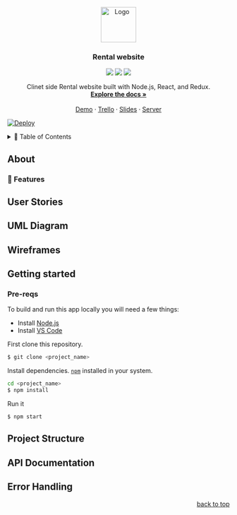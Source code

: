 <!-- PROJECT LOGO -->
<br />
<div align="center">
  <a href="https://github.com/MP-Project-Sahar/server">
    <img src="images/logo.png" alt="Logo" width="80" height="80">
  </a>

  <h3 align="center">Rental website</h3>
  <img src="https://img.shields.io/badge/Node.js-43853D?style=for-the-badge&logo=node.js&logoColor=white" /> <img src="https://img.shields.io/badge/React-20232A?style=for-the-badge&logo=react&logoColor=61DAFB" /> <img src="https://img.shields.io/badge/Redux-593D88?style=for-the-badge&logo=redux&logoColor=white" />

  <p align="center">
    Clinet side Rental website built with Node.js, React, and Redux.
    <br />
    <a href="https://github.com/MP-Project-Sahar/server"><strong>Explore the docs »</strong></a>
    <br />
    <br />
    <a href="https://github.com">Demo</a>
    ·
    <a href="https://trello.com/b/79ifE5eG/mp-project-sahar">Trello</a>
    ·
    <a href="https://github.com">Slides</a>
    ·
    <a href="https://github.com/MP-Project-Sahar/server">Server</a>
  </p>
</div>

[![Deploy](https://www.herokucdn.com/deploy/button.svg)](https://heroku.com/deploy) 

<details>
  <summary>📝 Table of Contents</summary>
    <ul>
    <li><a href="#about">About</a></li>
    <li><a href="#user-stories">User Stories</a></li>
    <li><a href="#uml-diagram">UML Diagram</a></li>
    <li><a href="#wireframes">Wireframes</a></li>
    <li><a href="#getting-started">Getting Started</a></li>
    <li><a href="#react-router-routes">React Router Routes</a></li>
    <li><a href="#components">Components</a></li>
   </ul>
</details>



## About

### 🎯 Features


## User Stories 

## UML Diagram

## Wireframes

## Getting started
### Pre-reqs
To build and run this app locally you will need a few things:
- Install [Node.js](https://nodejs.org/en/)
- Install [VS Code](https://code.visualstudio.com/)

First clone this repository.
```bash
$ git clone <project_name>
```

Install dependencies. [`npm`](https://www.npmjs.com/) installed in your system.
```bash
cd <project_name>
$ npm install
```

Run it
```bash
$ npm start
```

## Project Structure

## API Documentation

## Error Handling



<p align="right"><a href="#top">back to top</a></p>

